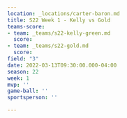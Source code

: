 ```yaml
---
location: _locations/carter-baron.md
title: S22 Week 1 - Kelly vs Gold
teams-score:
- team: _teams/s22-kelly-green.md
  score: 
- team: _teams/s22-gold.md
  score: 
field: "3"
date: 2022-03-13T09:30:00.000-04:00
season: 22
week: 1
mvp: ''
game-ball: ''
sportsperson: ''

---
```

